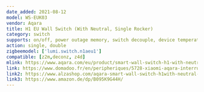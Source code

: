 ```yaml
---
date_added: 2021-08-12
model: WS-EUK03
vendor: Aqara
title: H1 EU Wall Switch (With Neutral, Single Rocker)
category: switch
supports: on/off, power outage memory, switch decouple, device temperature, power monitoring 
action: single, double
zigbeemodel: ['lumi.switch.n1aeu1']
compatible: [z2m,deconz, z4d]
mlink: https://www.aqara.com/eu/product/smart-wall-switch-h1-with-neutral
link: https://www.domadoo.fr/en/peripheriques/5728-xiaomi-aqara-interrupteur-mural-intelligent-h1-zigbee-30-avec-neutre-6970504214798.html
link2: https://www.alzashop.com/aqara-smart-wall-switch-h1with-neutral-single-rocker-d6480896.htm
link3: https://www.amazon.de/dp/B095K9G44H/
---
```

